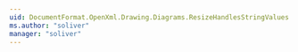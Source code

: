 ```yaml
---
uid: DocumentFormat.OpenXml.Drawing.Diagrams.ResizeHandlesStringValues
ms.author: "soliver"
manager: "soliver"
---
```

